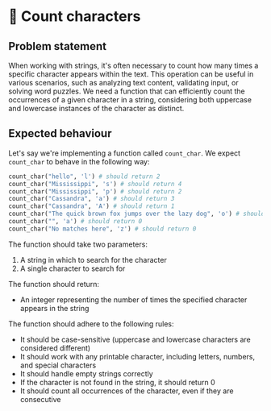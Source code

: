 # 🧮 Count characters

## Problem statement

When working with strings, it's often necessary to count how many times a specific character appears within the text. This operation can be useful in various scenarios, such as analyzing text content, validating input, or solving word puzzles. We need a function that can efficiently count the occurrences of a given character in a string, considering both uppercase and lowercase instances of the character as distinct.

## Expected behaviour

Let's say we're implementing a function called `count_char`. We expect `count_char` to behave in the following way:

```python
count_char("hello", 'l') # should return 2
count_char("Mississippi", 's') # should return 4
count_char("Mississippi", 'p') # should return 2
count_char("Cassandra", 'a') # should return 3
count_char("Cassandra", 'A') # should return 1
count_char("The quick brown fox jumps over the lazy dog", 'o') # should return 4
count_char("", 'a') # should return 0
count_char("No matches here", 'z') # should return 0
```

The function should take two parameters:

1. A string in which to search for the character
2. A single character to search for

The function should return:

- An integer representing the number of times the specified character appears in the string

The function should adhere to the following rules:

- It should be case-sensitive (uppercase and lowercase characters are considered different)
- It should work with any printable character, including letters, numbers, and special characters
- It should handle empty strings correctly
- If the character is not found in the string, it should return 0
- It should count all occurrences of the character, even if they are consecutive
